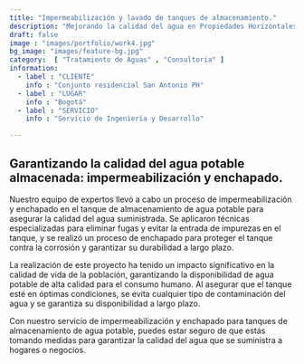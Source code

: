 ```yaml
---
title: "Impermeabilización y lavado de tanques de almacenamiento."
description: "Mejorando la calidad del agua en Propiedades Horizontales. "
draft: false
image : "images/portfolio/work4.jpg"
bg_image: "images/feature-bg.jpg"
category:  [ "Tratamiento de Aguas" , "Consultoría" ]
information:
  - label : "CLIENTE"
    info : "Conjunto residencial San Antonio PH"
  - label : "LUGAR"
    info : "Bogotá"
  - label : "SERVICIO"
    info : "Servicio de Ingeniería y Desarrollo"

---
```


## Garantizando la calidad del agua potable almacenada: impermeabilización y enchapado.

Nuestro equipo de expertos llevó a cabo un proceso de impermeabilización y enchapado en el tanque de almacenamiento de agua potable para asegurar la calidad del agua suministrada. Se aplicaron técnicas especializadas para eliminar fugas y evitar la entrada de impurezas en el tanque, y se realizó un proceso de enchapado para proteger el tanque contra la corrosión y garantizar su durabilidad a largo plazo.

La realización de este proyecto ha tenido un impacto significativo en la calidad de vida de la población, garantizando la disponibilidad de agua potable de alta calidad para el consumo humano. Al asegurar que el tanque esté en óptimas condiciones, se evita cualquier tipo de contaminación del agua y se garantiza su disponibilidad a largo plazo.

Con nuestro servicio de impermeabilización y enchapado para tanques de almacenamiento de agua potable, puedes estar seguro de que estás tomando medidas para garantizar la calidad del agua que se suministra a hogares o negocios.
